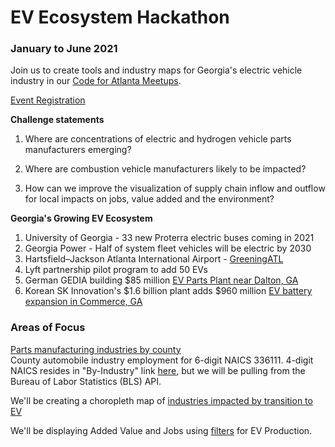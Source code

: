 
# EV Ecosystem Hackathon
<!--
### Saturday, January 23, 2021, 10AM to 5PM
-->
### January to June 2021

Join us to create tools and industry maps for Georgia's electric vehicle industry 
in our <a href="https://www.meetup.com/codeforatlanta/" style="white-space:nowrap;">Code for Atlanta Meetups</a>.  

[Event Registration](https://www.meetup.com/codeforatlanta/events/275626801/)  

<!--
<b>Saturday, January 23, 2021 Schedule</b>  

10:00am to 12:00pm - Introductions and Team Building  
12:00pm to 4:00pm - Work Time  
4:00pm to 5:00pm - Team Share Outs  
-->

<b>Challenge statements</b>  

1. Where are concentrations of electric and hydrogen vehicle parts manufacturers emerging?  

2. Where are combustion vehicle manufacturers likely to be impacted?  

3. How can we improve the visualization of supply chain inflow and outflow for local impacts on jobs, value added and the environment?  


<b>Georgia's Growing EV Ecosystem</b>  

1. University of Georgia - 33 new Proterra electric buses coming in 2021  
1. Georgia Power - Half of system fleet vehicles will be electric by 2030  
1. Hartsfield–Jackson Atlanta International Airport - [GreeningATL](https://www.17sustainabledevelopmentgoals.org/greeningatl-the-most-resilient-airport-globally/)  
1. Lyft partnership pilot program to add 50 EVs  
1. German GEDIA building $85 million [EV Parts Plant near Dalton, GA](https://www.bizjournals.com/atlanta/news/2020/07/29/gedia-automotive-group-plant-dalton-georgia.html)  
1. Korean SK Innovation's $1.6 billion plant adds $960 million [EV battery expansion in Commerce, GA](https://www.bizjournals.com/atlanta/news/2020/06/30/sk-innovation-georgia-electric-vehicle-plant.html)   


<h3>Areas of Focus</h3>

<a href="../../../localsite/info/#go=parts&show=counties">Parts manufacturing industries by county</a>  
County automobile industry employment for 6-digit NAICS 336111.
4-digit NAICS resides in "By-Industry" link [here](https://www.bls.gov/cew/downloadable-data-files.htm), but we will be pulling from the Bureau of Labor Statistics (BLS)&nbsp;API.  


We'll be creating a choropleth map of 
<a href="../projects/mobility/">industries impacted by transition to EV</a><br>

We'll be displaying Added Value and Jobs using <a href="../../io/charts/inflow-outflow/#indicators=VADD,JOBS">filters</a> for EV Production.

<!--
Georgia Labor Market Explorer
https://explorer.gdol.ga.gov/vosnet/Logoff.aspx?Displayonly=1&utype=L&plang=E
-->

